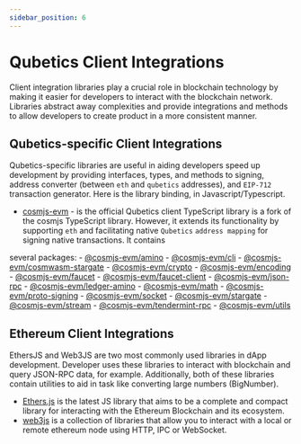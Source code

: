 ```yaml
---
sidebar_position: 6
---
```


# Qubetics Client Integrations

Client integration libraries play a crucial role in blockchain technology by making it easier for developers to interact
with the blockchain network. Libraries abstract away complexities and provide integrations and methods to allow developers
to create product in a more consistent manner.

## Qubetics-specific Client Integrations

Qubetics-specific libraries are useful in aiding developers speed up development by providing interfaces, types, and methods
to signing, address converter (between `eth` and `qubetics` addresses), and `EIP-712` transaction generator. Here is the
library binding, in Javascript/Typescript.

- [cosmjs-evm](https://www.npmjs.com/org/cosmjs-evm) - is the official Qubetics client TypeScript library is a fork of the cosmjs TypeScript library. However, it extends its functionality by supporting `eth` and facilitating native `Qubetics` `address mapping` for signing native transactions. It contains

 several packages:
    - [@cosmjs-evm/amino](https://www.npmjs.com/package/@cosmjs-evm/amino)
    - [@cosmjs-evm/cli](https://www.npmjs.com/package/@cosmjs-evm/cli)
    - [@cosmjs-evm/cosmwasm-stargate](https://www.npmjs.com/package/@cosmjs-evm/cosmwasm-stargate)
    - [@cosmjs-evm/crypto](https://www.npmjs.com/package/@cosmjs-evm/crypto)
    - [@cosmjs-evm/encoding](https://www.npmjs.com/package/@cosmjs-evm/encoding)
    - [@cosmjs-evm/faucet](https://www.npmjs.com/package/@cosmjs-evm/faucet)
    - [@cosmjs-evm/faucet-client](https://www.npmjs.com/package/@cosmjs-evm/faucet-client)
    - [@cosmjs-evm/json-rpc](https://www.npmjs.com/package/@cosmjs-evm/json-rpc)
    - [@cosmjs-evm/ledger-amino](https://www.npmjs.com/package/@cosmjs-evm/ledger-amino)
    - [@cosmjs-evm/math](https://www.npmjs.com/package/@cosmjs-evm/math)
    - [@cosmjs-evm/proto-signing](https://www.npmjs.com/package/@cosmjs-evm/proto-signing)
    - [@cosmjs-evm/socket](https://www.npmjs.com/package/@cosmjs-evm/socket)
    - [@cosmjs-evm/stargate](https://www.npmjs.com/package/@cosmjs-evm/stargate)
    - [@cosmjs-evm/stream](https://www.npmjs.com/package/@cosmjs-evm/stream)
    - [@cosmjs-evm/tendermint-rpc](https://www.npmjs.com/package/@cosmjs-evm/tendermint-rpc)
    - [@cosmjs-evm/utils](https://www.npmjs.com/package/@cosmjs-evm/utils)



## Ethereum Client Integrations

EthersJS and Web3JS are two most commonly used libraries in dApp development. Developer uses these libraries to interact
with blockchain and query JSON-RPC data, for example. Additionally, both of these libraries contain utilities to aid in
task like converting large numbers (BigNumber).

- [Ethers.js](https://docs.ethers.org/v5/) is the latest JS library that aims to be a complete and compact library for
interacting with the Ethereum Blockchain and its ecosystem.
- [web3js](https://web3js.readthedocs.io/en/v1.8.2/) is a collection of libraries that allow you to interact with a local
or remote ethereum node using HTTP, IPC or WebSocket.
